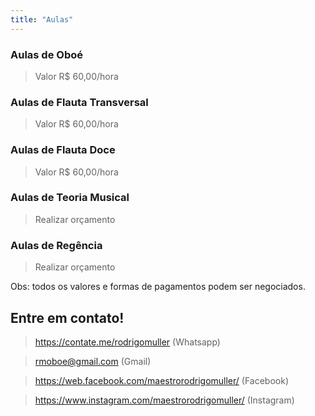 ```yaml
---
title: "Aulas"
---
```


### Aulas de Oboé
> Valor R$ 60,00/hora

### Aulas de Flauta Transversal
> Valor R$ 60,00/hora

### Aulas de Flauta Doce
> Valor R$ 60,00/hora

### Aulas de Teoria Musical
> Realizar orçamento 

### Aulas de Regência
> Realizar orçamento 

Obs: todos os valores e formas de pagamentos podem ser negociados.

## Entre em contato!
> https://contate.me/rodrigomuller (Whatsapp)

> rmoboe@gmail.com (Gmail)

> https://web.facebook.com/maestrorodrigomuller/ (Facebook)

> https://www.instagram.com/maestrorodrigomuller/ (Instagram)
